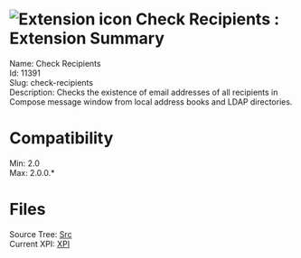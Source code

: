 # ![Extension icon](https://addons.thunderbird.net/user-media/addon_icons/11/11391-64.png?modified=1297963251) Check Recipients : Extension Summary

Name: Check Recipients  
Id: 11391  
Slug: check-recipients  
Description: Checks the existence of email addresses of all recipients in Compose message window from local address books and LDAP directories.
  

# Compatibility
Min: 2.0  
Max: 2.0.0.*  

# Files

Source Tree: [Src](C:/Dev/Thunderbird/ThunderKdB/xall/xOther/11391-check-recipients/src)  
Current XPI: [XPI](C:/Dev/Thunderbird/ThunderKdB/xall/xOther/11391-check-recipients/xpi)  



